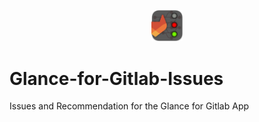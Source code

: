 <p align="center">
  <img src="https://raw.githubusercontent.com/julianfbeck/Glance-for-Gitlab-Issues/main/icon.png"  width="10%" />
</p>

# Glance-for-Gitlab-Issues

Issues and Recommendation for the Glance for Gitlab App
